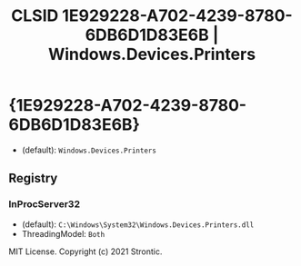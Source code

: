 ﻿---
title: "CLSID 1E929228-A702-4239-8780-6DB6D1D83E6B | Windows.Devices.Printers"
excerpt: What is COM-Object CLSID 1E929228-A702-4239-8780-6DB6D1D83E6B?
---

# {1E929228-A702-4239-8780-6DB6D1D83E6B}

* (default): `Windows.Devices.Printers`

## Registry


### InProcServer32

* (default): `C:\Windows\System32\Windows.Devices.Printers.dll`
* ThreadingModel: `Both`

MIT License. Copyright (c) 2021 Strontic.


